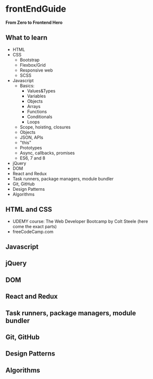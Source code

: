 # frontEndGuide
**From Zero to Frontend Hero**

## What to learn

* HTML
* CSS
  * Bootstrap
  * Flexbox/Grid
  * Responsive web
  * SCSS
* Javascript
  * Basics:
    * Values&Types
    * Variables
    * Objects
    * Arrays
    * Functions
    * Conditionals
    * Loops
  * Scope, hoisting, closures
  * Objects
  * JSON, APIs
  * "this"
  * Prototypes
  * Async, callbacks, promises
  * ES6, 7 and 8
* jQuery
* DOM
* React and Redux
* Task runners, package managers, module bundler
* Git, GitHub
* Design Patterns
* Algorithms


## HTML and CSS

- UDEMY course: The Web Developer Bootcamp by Colt Steele (here come the exact parts)
- freeCodeCamp.com

## Javascript
## jQuery
## DOM
## React and Redux
## Task runners, package managers, module bundler
## Git, GitHub
## Design Patterns
## Algorithms






